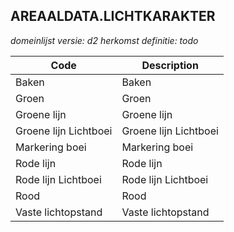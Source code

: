 ## AREAALDATA.LICHTKARAKTER

*domeinlijst versie: d2* *herkomst definitie: todo*

 |Code |Description	|
|	---	|	---	|
| Baken | Baken |
| Groen | Groen |
| Groene lijn | Groene lijn |
| Groene lijn Lichtboei | Groene lijn Lichtboei |
| Markering boei | Markering boei |
| Rode lijn | Rode lijn |
| Rode lijn Lichtboei | Rode lijn Lichtboei |
| Rood | Rood |
| Vaste lichtopstand | Vaste lichtopstand |

